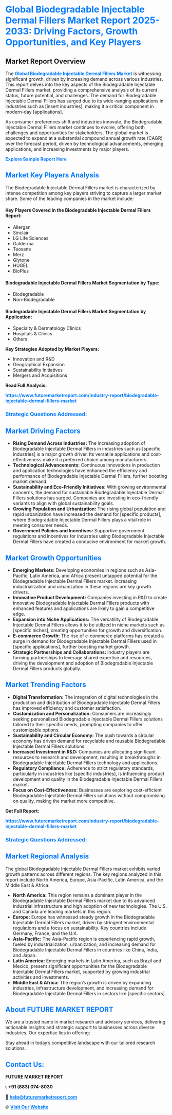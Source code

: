 <h1 style="color: #007BFF;">Global Biodegradable Injectable Dermal Fillers Market Report 2025-2033: Driving Factors, Growth Opportunities, and Key Players</h1>

<section id="overview">
<h2>Market Report Overview</h2>
<p>The <a href="https://www.futuremarketreport.com/industry-report/biodegradable-injectable-dermal-fillers-market" style="color: #007BFF; text-decoration: none;"><strong>Global Biodegradable Injectable Dermal Fillers Market</strong></a> is witnessing significant growth, driven by increasing demand across various industries. This report delves into the key aspects of the Biodegradable Injectable Dermal Fillers market, providing a comprehensive analysis of its current status, future potential, and challenges. The demand for Biodegradable Injectable Dermal Fillers has surged due to its wide-ranging applications in industries such as [insert industries], making it a critical component in modern-day [applications].</p>
<p>As consumer preferences shift and industries innovate, the Biodegradable Injectable Dermal Fillers market continues to evolve, offering both challenges and opportunities for stakeholders. The global market is expected to expand at a substantial compound annual growth rate (CAGR) over the forecast period, driven by technological advancements, emerging applications, and increasing investments by major players.</p>
</section>

<section id="overview">
<p><a href="https://www.futuremarketreport.com/request-sample/reportId=79143" style="color: #007BFF; text-decoration: none;"><strong>Explore Sample Report Here</strong></a></p>
</section>

<section id="key-players">
<h2 style="color: #007BFF;">Market Key Players Analysis</h2>
<p>The Biodegradable Injectable Dermal Fillers market is characterized by intense competition among key players striving to capture a larger market share. Some of the leading companies in the market include:</p>
<h4>Key Players Covered in the Biodegradable Injectable Dermal Fillers Report:</h4>
<ul><li>Allergan</li><li>Sinclair</li><li>LG Life Sciences</li><li>Galderma</li><li>Teoxane</li><li>Merz</li><li>Glytone</li><li>HUGEL</li><li>BioPlus</li></ul>
<h4>Biodegradable Injectable Dermal Fillers Market Segmentation by Type:</h4>
<ul><li>Biodegradable</li><li>Non-Biodegradable</li></ul>

<h4>Biodegradable Injectable Dermal Fillers Market Segmentation by Application:</h4>
<ul><li>Specialty &amp; Dermatology Clinics</li><li>Hospitals &amp; Clinics</li><li>Others</li></ul>
<p><strong>Key Strategies Adopted by Market Players:</strong></p>
<ul>
<li>Innovation and R&D</li>
<li>Geographical Expansion</li>
<li>Sustainability Initiatives</li>
<li>Mergers and Acquisitions</li>
</ul>
</section>

<section>
<p><strong>Read Full Analysis: </strong></p><a href="https://www.futuremarketreport.com/industry-report/biodegradable-injectable-dermal-fillers-market" style="color: #007BFF; text-decoration: none;"><strong>https://www.futuremarketreport.com/industry-report/biodegradable-injectable-dermal-fillers-market</strong></a>
<h3 style="color: #007BFF;">Strategic Questions Addressed:</h3>
</section>

<section id="driving-factors">
<h2 style="color: #007BFF;">Market Driving Factors</h2>
<ul>
<li><strong>Rising Demand Across Industries:</strong> The increasing adoption of Biodegradable Injectable Dermal Fillers in industries such as [specific industries] is a major growth driver. Its versatile applications and cost-effectiveness make it a preferred choice among manufacturers.</li>
<li><strong>Technological Advancements:</strong> Continuous innovations in production and application technologies have enhanced the efficiency and performance of Biodegradable Injectable Dermal Fillers, further boosting market demand.</li>
<li><strong>Sustainability and Eco-Friendly Initiatives:</strong> With growing environmental concerns, the demand for sustainable Biodegradable Injectable Dermal Fillers solutions has surged. Companies are investing in eco-friendly variants to align with global sustainability goals.</li>
<li><strong>Growing Population and Urbanization:</strong> The rising global population and rapid urbanization have increased the demand for [specific products], where Biodegradable Injectable Dermal Fillers plays a vital role in meeting consumer needs.</li>
<li><strong>Government Policies and Incentives:</strong> Supportive government regulations and incentives for industries using Biodegradable Injectable Dermal Fillers have created a conducive environment for market growth.</li>
</ul>
</section>

<section id="growth-opportunities">
<h2 style="color: #007BFF;">Market Growth Opportunities</h2>
<ul>
<li><strong>Emerging Markets:</strong> Developing economies in regions such as Asia-Pacific, Latin America, and Africa present untapped potential for the Biodegradable Injectable Dermal Fillers market. Increasing industrialization and urbanization in these regions are key growth drivers.</li>
<li><strong>Innovative Product Development:</strong> Companies investing in R&D to create innovative Biodegradable Injectable Dermal Fillers products with enhanced features and applications are likely to gain a competitive edge.</li>
<li><strong>Expansion into Niche Applications:</strong> The versatility of Biodegradable Injectable Dermal Fillers allows it to be utilized in niche markets such as [specific niches], creating opportunities for growth and diversification.</li>
<li><strong>E-commerce Growth:</strong> The rise of e-commerce platforms has created a surge in demand for Biodegradable Injectable Dermal Fillers used in [specific applications], further boosting market growth.</li>
<li><strong>Strategic Partnerships and Collaborations:</strong> Industry players are forming partnerships to leverage shared expertise and resources, driving the development and adoption of Biodegradable Injectable Dermal Fillers products globally.</li>
</ul>
</section>

<section id="trending-factors">
<h2 style="color: #007BFF;">Market Trending Factors</h2>
<ul>
<li><strong>Digital Transformation:</strong> The integration of digital technologies in the production and distribution of Biodegradable Injectable Dermal Fillers has improved efficiency and customer satisfaction.</li>
<li><strong>Customization and Personalization:</strong> Consumers are increasingly seeking personalized Biodegradable Injectable Dermal Fillers solutions tailored to their specific needs, prompting companies to offer customizable options.</li>
<li><strong>Sustainability and Circular Economy:</strong> The push towards a circular economy has driven demand for recyclable and reusable Biodegradable Injectable Dermal Fillers solutions.</li>
<li><strong>Increased Investment in R&D:</strong> Companies are allocating significant resources to research and development, resulting in breakthroughs in Biodegradable Injectable Dermal Fillers technology and applications.</li>
<li><strong>Regulatory Compliance:</strong> Adherence to strict regulatory standards, particularly in industries like [specific industries], is influencing product development and quality in the Biodegradable Injectable Dermal Fillers market.</li>
<li><strong>Focus on Cost-Effectiveness:</strong> Businesses are exploring cost-efficient Biodegradable Injectable Dermal Fillers solutions without compromising on quality, making the market more competitive.</li>
</ul>
</section>

<section>
<p><strong>Get Full Report: </strong></p><a href="https://www.futuremarketreport.com/industry-report/biodegradable-injectable-dermal-fillers-market" style="color: #007BFF; text-decoration: none;"><strong>https://www.futuremarketreport.com/industry-report/biodegradable-injectable-dermal-fillers-market</strong></a>
<h3 style="color: #007BFF;">Strategic Questions Addressed:</h3>
</section>


<section id="regional-analysis">
<h2 style="color: #007BFF;">Market Regional Analysis</h2>
<p>The global Biodegradable Injectable Dermal Fillers market exhibits varied growth patterns across different regions. The key regions analyzed in this report include North America, Europe, Asia-Pacific, Latin America, and the Middle East & Africa:</p>
<ul>
<li><strong>North America:</strong> This region remains a dominant player in the Biodegradable Injectable Dermal Fillers market due to its advanced industrial infrastructure and high adoption of new technologies. The U.S. and Canada are leading markets in this region.</li>
<li><strong>Europe:</strong> Europe has witnessed steady growth in the Biodegradable Injectable Dermal Fillers market, driven by stringent environmental regulations and a focus on sustainability. Key countries include Germany, France, and the U.K.</li>
<li><strong>Asia-Pacific:</strong> The Asia-Pacific region is experiencing rapid growth, fueled by industrialization, urbanization, and increasing demand for Biodegradable Injectable Dermal Fillers in countries like China, India, and Japan.</li>
<li><strong>Latin America:</strong> Emerging markets in Latin America, such as Brazil and Mexico, present significant opportunities for the Biodegradable Injectable Dermal Fillers market, supported by growing industrial activities and investments.</li>
<li><strong>Middle East & Africa:</strong> The region’s growth is driven by expanding industries, infrastructure development, and increasing demand for Biodegradable Injectable Dermal Fillers in sectors like [specific sectors].</li>
</ul>
</section>

<footer>
<h2 style="color: #007BFF;">About FUTURE MARKET REPORT</h2>
<p>We are a trusted name in market research and advisory services, delivering actionable insights and strategic support to businesses across diverse industries. Our expertise lies in offering:</p>

<p>Stay ahead in today’s competitive landscape with our tailored research solutions.</p>

<h2 style="color: #007BFF;">Contact Us:</h2>
<p><strong>FUTURE MARKET REPORT</strong></p>
<p>📞 <strong>+91 (883) 074-8030</strong></p>
<p>📧 <strong><a href="mailto:help@futuremarketreport.com" style="color: #007BFF;">help@futuremarketreport.com</a></strong></p>
<p>🌐 <strong><a href="https://www.futuremarketreport.com/" style="color: #007BFF;">Visit Our Website</a></strong></p>
</footer>